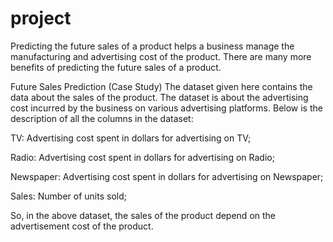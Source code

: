 # project

Predicting the future sales of a product helps a business manage the manufacturing and advertising cost of the product. 
There are many more benefits of predicting the future sales of a product.

Future Sales Prediction (Case Study)
The dataset given here contains the data about the sales of the product. The dataset is about the advertising cost incurred by the business on various advertising platforms. Below is the description of all the columns in the dataset:

TV: Advertising cost spent in dollars for advertising on TV;

Radio: Advertising cost spent in dollars for advertising on Radio;

Newspaper: Advertising cost spent in dollars for advertising on Newspaper;

Sales: Number of units sold;

So, in the above dataset, the sales of the product depend on the advertisement cost of the product.


